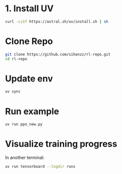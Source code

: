 # 1. Install UV

```bash
curl -LsSf https://astral.sh/uv/install.sh | sh
```

# Clone Repo

```bash
git clone https://github.com/sihanzz/rl-repo.git
cd rl-repo
```


# Update env

```bash
uv sync
```

# Run example

```bash
uv run ppo_new.py
```

# Visualize training progress
In another terminal:
```bash
uv run tensorboard --logdir runs
```